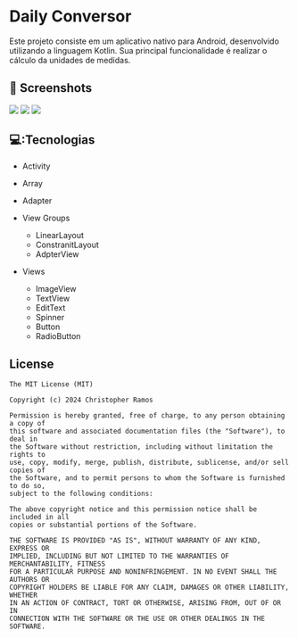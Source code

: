  # Daily Conversor
 Este projeto consiste em um aplicativo nativo para Android, desenvolvido utilizando a linguagem Kotlin. Sua principal funcionalidade é realizar o cálculo da unidades de medidas.


 ## :camera_flash: Screenshots
<img src=https://github.com/user-attachments/assets/aa573579-c27f-42d8-823c-2d4f171d51ee />
<img src=https://github.com/user-attachments/assets/764ffa8a-19fe-45c0-ae4f-c67db8a977ea />
<img src=https://github.com/user-attachments/assets/12099ba7-e4dd-4b21-97c6-2fbec8b21c22 />

 ## 💻:Tecnologias
- Activity
- Array
- Adapter
- View Groups
  - LinearLayout
  - ConstranitLayout
  - AdpterView
    
- Views 
  - ImageView
  - TextView
  - EditText
  - Spinner
  - Button
  - RadioButton


 ## License
```
The MIT License (MIT)

Copyright (c) 2024 Christopher Ramos 

Permission is hereby granted, free of charge, to any person obtaining a copy of
this software and associated documentation files (the "Software"), to deal in
the Software without restriction, including without limitation the rights to
use, copy, modify, merge, publish, distribute, sublicense, and/or sell copies of
the Software, and to permit persons to whom the Software is furnished to do so,
subject to the following conditions:

The above copyright notice and this permission notice shall be included in all
copies or substantial portions of the Software.

THE SOFTWARE IS PROVIDED "AS IS", WITHOUT WARRANTY OF ANY KIND, EXPRESS OR
IMPLIED, INCLUDING BUT NOT LIMITED TO THE WARRANTIES OF MERCHANTABILITY, FITNESS
FOR A PARTICULAR PURPOSE AND NONINFRINGEMENT. IN NO EVENT SHALL THE AUTHORS OR
COPYRIGHT HOLDERS BE LIABLE FOR ANY CLAIM, DAMAGES OR OTHER LIABILITY, WHETHER
IN AN ACTION OF CONTRACT, TORT OR OTHERWISE, ARISING FROM, OUT OF OR IN
CONNECTION WITH THE SOFTWARE OR THE USE OR OTHER DEALINGS IN THE SOFTWARE.
```
